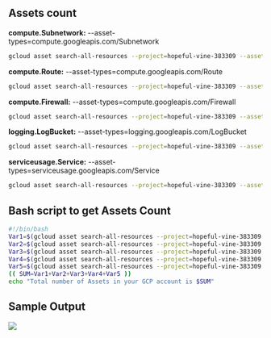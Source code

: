 ## Assets count

**compute.Subnetwork:** --asset-types=compute.googleapis.com/Subnetwork

```sh
gcloud asset search-all-resources --project=hopeful-vine-383309 --asset-types=compute.googleapis.com/Subnetwork --format='value(name)' | sort -u | find /c /v " "
```

**compute.Route:** --asset-types=compute.googleapis.com/Route

```sh
gcloud asset search-all-resources --project=hopeful-vine-383309 --asset-types=compute.googleapis.com/Route --format='value(name)' | sort -u | find /c /v " "
```

**compute.Firewall:** --asset-types=compute.googleapis.com/Firewall

```sh
gcloud asset search-all-resources --project=hopeful-vine-383309 --asset-types=compute.googleapis.com/Firewall --format='value(name)' | sort -u | find /c /v " "
```

**logging.LogBucket:** --asset-types=logging.googleapis.com/LogBucket

```sh
gcloud asset search-all-resources --project=hopeful-vine-383309 --asset-types=logging.googleapis.com/LogBucket --format='value(name)' | sort -u | find /c /v " "
```

**serviceusage.Service:** --asset-types=serviceusage.googleapis.com/Service

```sh
gcloud asset search-all-resources --project=hopeful-vine-383309 --asset-types=serviceusage.googleapis.com/Service --format='value(name)' | sort -u | find /c /v " "
```

## Bash script to get Assets Count

```sh
#!/bin/bash
Var1=$(gcloud asset search-all-resources --project=hopeful-vine-383309 --asset-types=compute.googleapis.com/Subnetwork --format='value(name)' | sort -u | wc -l)
Var2=$(gcloud asset search-all-resources --project=hopeful-vine-383309 --asset-types=compute.googleapis.com/Route --format='value(name)' | sort -u | wc -l)
Var3=$(gcloud asset search-all-resources --project=hopeful-vine-383309 --asset-types=compute.googleapis.com/Firewall --format='value(name)' | sort -u | wc -l)
Var4=$(gcloud asset search-all-resources --project=hopeful-vine-383309 --asset-types=logging.googleapis.com/LogBucket --format='value(name)' | sort -u | wc -l)
Var5=$(gcloud asset search-all-resources --project=hopeful-vine-383309 --asset-types=serviceusage.googleapis.com/Service --format='value(name)' | sort -u | wc -l)
(( SUM=Var1+Var2+Var3+Var4+Var5 ))
echo "Total number of Assets in your GCP account is $SUM"
```
## Sample Output

![](/getting-started/images/gcp-count.png)
